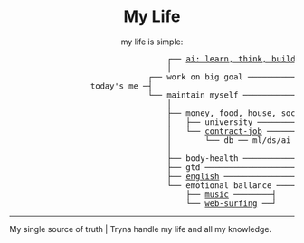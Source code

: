 <div align="center">
<h1 align="center">My Life</h1>
my life is simple:

</div>
<pre>
                                 ┌── <a href="ai">ai: learn, think, build, r&d</a> ─┐
                                 │                                 │
                             ┌── work on big goal ────────────────────┐
                 today's me ─┤                                        ├─> <a href="global-pic">new horizons</a>
                             └── maintain myself ─────────────────────┘
                                 │                                 │
                                 ├── money, food, house, social ───┤
                                 │   ├── university ──────────┤    │
                                 │   └── <a href="contract-job">contract-job</a> ────────┤    │
                                 │       └── db ── ml/ds/ai ──┘    │
                                 │                                 │
                                 ├── body-health ──────────────────┤                                           
                                 ├── gtd ──────────────────────────┤
                                 ├── <a href="english">english</a> ──────────────────────┤
                                 └── emotional ballance ───────────┘
                                     ├── <a href="music">music</a> ────────┤
                                     └── <a href="surfing.md">web-surfing</a> ──┘
</pre>

---
My single source of truth | Tryna handle my life and all my knowledge.
